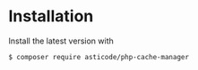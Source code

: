 # Installation

Install the latest version with

    $ composer require asticode/php-cache-manager
    
